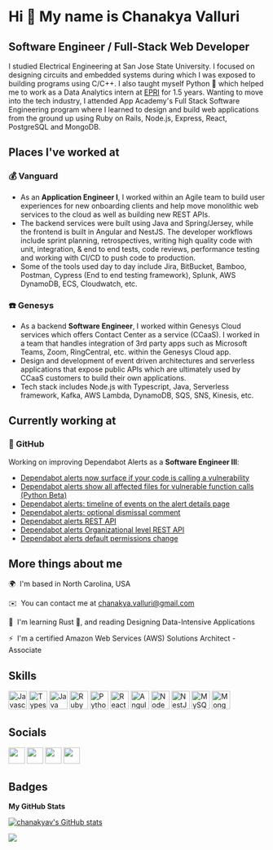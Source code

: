 Hi 👋 My name is Chanakya Valluri
=================================

Software Engineer / Full-Stack Web Developer
--------------------------------------------

I studied Electrical Engineering at San Jose State University. I focused on designing circuits and embedded systems during which I was exposed to building programs using C/C++. I also taught myself Python 🐍 which helped me to work as a Data Analytics intern at [EPRI](https://www.epri.com/) for 1.5 years. Wanting to move into the tech industry, I attended App Academy's Full Stack Software Engineering program where I learned to design and build web applications from the ground up using Ruby on Rails, Node.js, Express, React, PostgreSQL and MongoDB. 

## Places I've worked at 

### 💰 Vanguard
- As an **Application Engineer I**, I worked within an Agile team to build user experiences for new onboarding clients and help move monolithic web services to the cloud as well as building new REST APIs. 
- The backend services were built using Java and Spring/Jersey, while the frontend is built in Angular and NestJS. The developer workflows include sprint planning, retrospectives, writing high quality code with unit, integration, & end to end tests, code reviews, performance testing and working with CI/CD to push code to production. 
- Some of the tools used day to day include Jira, BitBucket, Bamboo, Postman, Cypress (End to end testing framework), Splunk, AWS DynamoDB, ECS, Cloudwatch, etc. 

### ☎️ Genesys
- As a backend **Software Engineer**, I worked within Genesys Cloud services which offers Contact Center as a service (CCaaS). I worked in a team that handles integration of 3rd party apps such as Microsoft Teams, Zoom, RingCentral, etc. within the Genesys Cloud app.
- Design and development of event driven architectures and serverless applications that expose public APIs which are ultimately used by CCaaS customers to build their own applications.
- Tech stack includes Node.js with Typescript, Java, Serverless framework, Kafka, AWS Lambda, DynamoDB, SQS, SNS, Kinesis, etc. 

## Currently working at 

### 🥳 GitHub
Working on improving Dependabot Alerts as a **Software Engineer III**:
- [Dependabot alerts now surface if your code is calling a vulnerability](https://github.blog/2022-04-14-dependabot-alerts-now-surface-if-code-is-calling-vulnerability/)
- [Dependabot alerts show all affected files for vulnerable function calls (Python Beta)](https://github.blog/changelog/2022-05-16-dependabot-alerts-show-all-affected-files-for-vulnerable-function-calls-python-beta/)
- [Dependabot alerts: timeline of events on the alert details page](https://github.blog/changelog/2022-07-28-dependabot-alerts-timeline-of-events-on-the-alert-details-page/)
- [Dependabot alerts: optional dismissal comment](https://github.blog/changelog/2022-08-22-dependabot-alerts-optional-dismissal-comment-2/)
- [Dependabot alerts REST API](https://github.blog/changelog/2022-09-22-dependabot-alerts-rest-api-is-now-available-in-public-beta/)
- [Dependabot alerts Organizational level REST API](https://github.blog/changelog/2022-10-18-dependabot-alerts-organizational-level-rest-api/)
- [Dependabot alerts default permissions change](https://github.blog/changelog/2023-02-07-dependabot-alerts-default-permissions-change/)

## More things about me
🌍  I'm based in North Carolina, USA

✉️  You can contact me at [chanakya.valluri@gmail.com](mailto:chanakya.valluri@gmail.com)

🧠  I'm learning Rust 🦀, and reading Designing Data-Intensive Applications

⚡  I'm a certified Amazon Web Services (AWS) Solutions Architect - Associate

## Skills
<p align="left">
                                <a href="https://developer.mozilla.org/en-US/docs/Web/JavaScript" target="_blank" rel="noreferrer"><img src="https://raw.githubusercontent.com/danielcranney/readme-generator/main/public/icons/skills/javascript-colored.svg" width="36" height="36" alt="Javascript" /></a>
                                <a href="https://www.typescriptlang.org/" target="_blank" rel="noreferrer"><img src="https://raw.githubusercontent.com/danielcranney/readme-generator/main/public/icons/skills/typescript-colored.svg" width="36" height="36" alt="Typescript" /></a>
                                <a href="https://www.oracle.com/java/" target="_blank" rel="noreferrer"><img src="https://raw.githubusercontent.com/danielcranney/readme-generator/main/public/icons/skills/java-colored.svg" width="36" height="36" alt="Java" /></a>
                                <a href="https://www.ruby-lang.org/en/" target="_blank" rel="noreferrer"><img src="https://raw.githubusercontent.com/danielcranney/readme-generator/main/public/icons/skills/ruby-colored.svg" width="36" height="36" alt="Ruby" /></a>
                                <a href="https://www.python.org/" target="_blank" rel="noreferrer"><img src="https://raw.githubusercontent.com/danielcranney/readme-generator/main/public/icons/skills/python-colored.svg" width="36" height="36" alt="Python" /></a>
                                <a href="https://reactjs.org/" target="_blank" rel="noreferrer"><img src="https://raw.githubusercontent.com/danielcranney/readme-generator/main/public/icons/skills/react-colored.svg" width="36" height="36" alt="React" /></a>
                                <a href="https://angular.io/" target="_blank" rel="noreferrer"><img src="https://raw.githubusercontent.com/danielcranney/readme-generator/main/public/icons/skills/angularjs-colored.svg" width="36" height="36" alt="Angular" /></a>
                                <a href="https://nodejs.org/en/" target="_blank" rel="noreferrer"><img src="https://raw.githubusercontent.com/danielcranney/readme-generator/main/public/icons/skills/nodejs-colored.svg" width="36" height="36" alt="NodeJS" /></a>
                                <a href="https://docs.nestjs.com/" target="_blank" rel="noreferrer"><img src="https://raw.githubusercontent.com/danielcranney/readme-generator/main/public/icons/skills/nestjs-colored.svg" width="36" height="36" alt="NestJS" /></a>
                                <a href="https://www.mysql.com/" target="_blank" rel="noreferrer"><img src="https://raw.githubusercontent.com/danielcranney/readme-generator/main/public/icons/skills/mysql-colored.svg" width="36" height="36" alt="MySQL" /></a>
                                <a href="https://www.mongodb.com/" target="_blank" rel="noreferrer"><img src="https://raw.githubusercontent.com/danielcranney/readme-generator/main/public/icons/skills/mongodb-colored.svg" width="36" height="36" alt="MongoDB" /></a>
</p>
                    
## Socials       
<p align="left">
      <a href="https://www.github.com/chanakyav" target="_blank" rel="noreferrer"><img src="https://raw.githubusercontent.com/danielcranney/readme-generator/main/public/icons/socials/github.svg" width="32" height="32" /></a>
      <a href="http://www.instagram.com/damaged.lens" target="_blank" rel="noreferrer"><img src="https://raw.githubusercontent.com/danielcranney/readme-generator/main/public/icons/socials/instagram.svg" width="32" height="32" /></a>
      <a href="https://www.linkedin.com/in/chanakya-valluri-91250739" target="_blank" rel="noreferrer"><img src="https://raw.githubusercontent.com/danielcranney/readme-generator/main/public/icons/socials/linkedin.svg" width="32" height="32" /></a>
      <a href="https://www.twitter.com/ChanakyaValluri" target="_blank" rel="noreferrer"><img src="https://raw.githubusercontent.com/danielcranney/readme-generator/main/public/icons/socials/twitter.svg" width="32" height="32" /></a></p>
      
## Badges
<b>My GitHub Stats</b>

<a href="http://www.github.com/chanakyav">
<img src="https://github-readme-stats.vercel.app/api?username=chanakyav&show_icons=true&hide=&count_private=true&title_color=0891b2&text_color=ffffff&icon_color=0891b2&bg_color=1c1917&hide_border=true&show_icons=true" alt="chanakyav's GitHub stats" /></a
<br>
  
<a href="http://www.github.com/chanakyav"><img src="https://github-readme-streak-stats.herokuapp.com/?user=chanakyav&stroke=ffffff&background=1c1917&ring=0891b2&fire=0891b2&currStreakNum=ffffff&currStreakLabel=0891b2&sideNums=ffffff&sideLabels=ffffff&dates=ffffff&hide_border=true" /></a>
